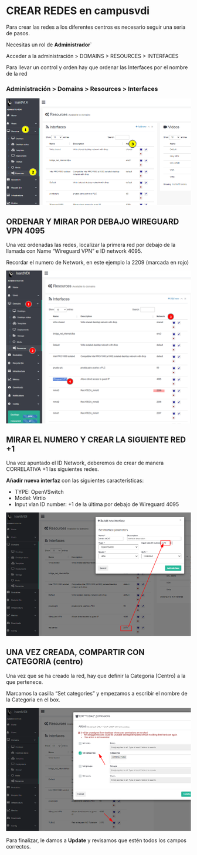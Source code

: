 # CREAR REDES en campusvdi

Para crear las redes a los diferentes centros es necesario seguir una seria de pasos.

Necesitas un rol de **Administrador**`

Acceder a la administración > DOMAINS > RESOURCES > INTERFACES

Para llevar un control y orden hay que ordenar las Interfaces por el nombre de la red

### Administración > Domains > Resources > Interfaces

![image.png](image.png)

## ORDENAR Y MIRAR POR DEBAJO WIREGUARD VPN 4095

Una vez ordenadas las redes, localizar la primera red por debajo de la llamada con Name “Wireguard VPN” e ID network 4095.

Recordar el numero de Network, en este ejemplo la 2209 (marcada en rojo)

![image.png](image%201.png)

## MIRAR EL NUMERO Y CREAR LA SIGUIENTE RED +1

Una vez apuntado el ID Network, deberemos de crear de manera CORRELATIVA +1 las siguientes redes.

**Añadir nueva interfaz** con las siguientes características:

* TYPE: OpenVSwitch
* Model: Virtio
* Input vlan ID number: +1  de la última por debajo de Wireguard 4095

![image.png](image%202.png)

## UNA VEZ CREADA, COMPARTIR CON CATEGORIA (centro)

Una vez que se ha creado la red, hay que definir la Categoría (Centro) a la que pertenece.

Marcamos la casilla “Set categories” y empezamos a escribir el nombre de la Categoria en el box.

![image.png](image%203.png)

Para finalizar, le damos a **Update** y revisamos que estén todos los campos correctos.
